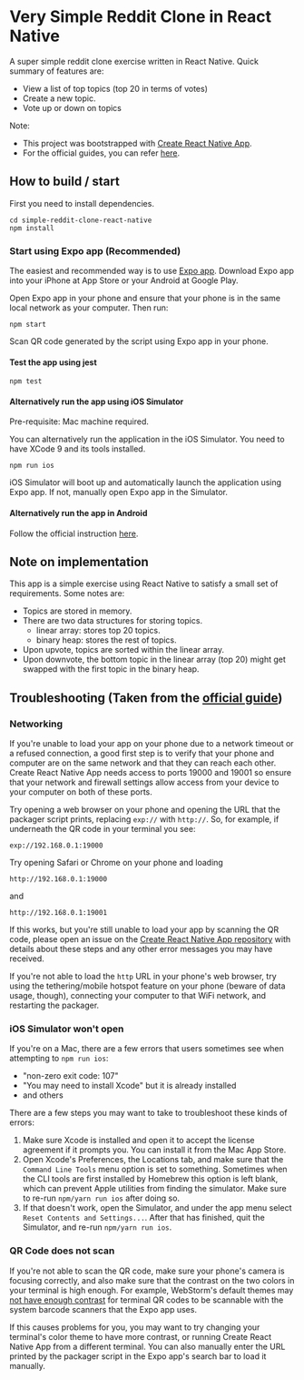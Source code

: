 # Very Simple Reddit Clone in React Native

A super simple reddit clone exercise written in React Native. Quick summary of features are:

* View a list of top topics (top 20 in terms of votes)
* Create a new topic.
* Vote up or down on topics

Note:

* This project was bootstrapped with [Create React Native App](https://github.com/react-community/create-react-native-app).
* For the official guides, you can refer [here](https://github.com/react-community/create-react-native-app/blob/master/react-native-scripts/template/README.md).

## How to build / start

First you need to install dependencies.
```
cd simple-reddit-clone-react-native
npm install
```

### Start using Expo app (Recommended)

The easiest and recommended way is to use [Expo app](https://expo.io). Download Expo app into your iPhone at App Store or your Android at Google Play.

Open Expo app in your phone and ensure that your phone is in the same local network as your computer. Then run:

```
npm start
```

Scan QR code generated by the script using Expo app in your phone.

#### Test the app using jest

```
npm test
```

#### Alternatively run the app using iOS Simulator

Pre-requisite: Mac machine required.

You can alternatively run the application in the iOS Simulator. You need to have XCode 9 and its tools installed.

```
npm run ios
```
iOS Simulator will boot up and automatically launch the application using Expo app. If not, manually open Expo app in the Simulator.

#### Alternatively run the app in Android

Follow the official instruction [here](https://github.com/react-community/create-react-native-app/blob/master/react-native-scripts/template/README.md#npm-run-android).

## Note on implementation

This app is a simple exercise using React Native to satisfy a small set of requirements. Some notes are:

* Topics are stored in memory.
* There are two data structures for storing topics.
  * linear array: stores top 20 topics.
  * binary heap: stores the rest of topics.
* Upon upvote, topics are sorted within the linear array.
* Upon downvote, the bottom topic in the linear array (top 20) might get swapped with the first topic in the binary heap.

## Troubleshooting (Taken from the [official guide](https://github.com/react-community/create-react-native-app/blob/master/react-native-scripts/template/README.md#troubleshooting))

### Networking

If you're unable to load your app on your phone due to a network timeout or a refused connection, a good first step is to verify that your phone and computer are on the same network and that they can reach each other. Create React Native App needs access to ports 19000 and 19001 so ensure that your network and firewall settings allow access from your device to your computer on both of these ports.

Try opening a web browser on your phone and opening the URL that the packager script prints, replacing `exp://` with `http://`. So, for example, if underneath the QR code in your terminal you see:

```
exp://192.168.0.1:19000
```

Try opening Safari or Chrome on your phone and loading

```
http://192.168.0.1:19000
```

and

```
http://192.168.0.1:19001
```

If this works, but you're still unable to load your app by scanning the QR code, please open an issue on the [Create React Native App repository](https://github.com/react-community/create-react-native-app) with details about these steps and any other error messages you may have received.

If you're not able to load the `http` URL in your phone's web browser, try using the tethering/mobile hotspot feature on your phone (beware of data usage, though), connecting your computer to that WiFi network, and restarting the packager.

### iOS Simulator won't open

If you're on a Mac, there are a few errors that users sometimes see when attempting to `npm run ios`:

* "non-zero exit code: 107"
* "You may need to install Xcode" but it is already installed
* and others

There are a few steps you may want to take to troubleshoot these kinds of errors:

1. Make sure Xcode is installed and open it to accept the license agreement if it prompts you. You can install it from the Mac App Store.
2. Open Xcode's Preferences, the Locations tab, and make sure that the `Command Line Tools` menu option is set to something. Sometimes when the CLI tools are first installed by Homebrew this option is left blank, which can prevent Apple utilities from finding the simulator. Make sure to re-run `npm/yarn run ios` after doing so.
3. If that doesn't work, open the Simulator, and under the app menu select `Reset Contents and Settings...`. After that has finished, quit the Simulator, and re-run `npm/yarn run ios`.

### QR Code does not scan

If you're not able to scan the QR code, make sure your phone's camera is focusing correctly, and also make sure that the contrast on the two colors in your terminal is high enough. For example, WebStorm's default themes may [not have enough contrast](https://github.com/react-community/create-react-native-app/issues/49) for terminal QR codes to be scannable with the system barcode scanners that the Expo app uses.

If this causes problems for you, you may want to try changing your terminal's color theme to have more contrast, or running Create React Native App from a different terminal. You can also manually enter the URL printed by the packager script in the Expo app's search bar to load it manually.
